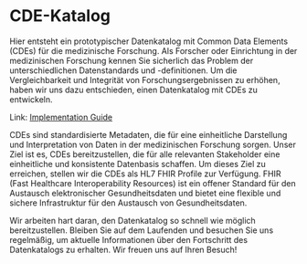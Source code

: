 # CDE-Katalog

Hier entsteht ein prototypischer Datenkatalog mit Common Data Elements (CDEs) für die medizinische Forschung. Als Forscher oder Einrichtung in der medizinischen Forschung kennen Sie sicherlich das Problem der unterschiedlichen Datenstandards und -definitionen. Um die Vergleichbarkeit und Integrität von Forschungsergebnissen zu erhöhen, haben wir uns dazu entschieden, einen Datenkatalog mit CDEs zu entwickeln.

Link: [Implementation Guide](LIIINK)

CDEs sind standardisierte Metadaten, die für eine einheitliche Darstellung und Interpretation von Daten in der medizinischen Forschung sorgen. Unser Ziel ist es, CDEs bereitzustellen, die für alle relevanten Stakeholder eine einheitliche und konsistente Datenbasis schaffen. Um dieses Ziel zu erreichen, stellen wir die CDEs als HL7 FHIR Profile zur Verfügung. FHIR (Fast Healthcare Interoperability Resources) ist ein offener Standard für den Austausch elektronischer Gesundheitsdaten und bietet eine flexible und sichere Infrastruktur für den Austausch von Gesundheitsdaten.

Wir arbeiten hart daran, den Datenkatalog so schnell wie möglich bereitzustellen. Bleiben Sie auf dem Laufenden und besuchen Sie uns regelmäßig, um aktuelle Informationen über den Fortschritt des Datenkatalogs zu erhalten. Wir freuen uns auf Ihren Besuch!
